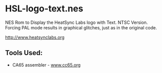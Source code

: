 HSL-logo-text.nes
===========================
NES Rom to Display the HeatSync Labs logo with Text.  NTSC Version.  Forcing PAL mode results in graphical glitches, just as in the original code.  

http://www.heatsynclabs.org

Tools Used:
-------------------------
 * CA65 assembler - www.cc65.org

